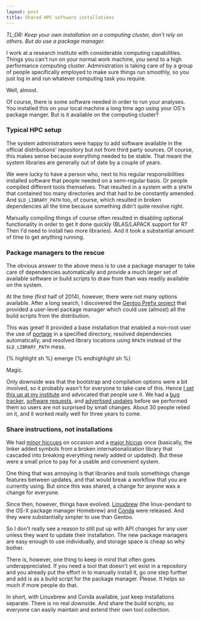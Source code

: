 ```yaml
---
layout: post
title: Shared HPC software installations
---
```


*TL;DR: Keep your own installation on a computing cluster, don't rely on others.
But do use a package manager.*

I work at a research institute with considerable computing capabilities. Things
you can't run on your normal work machine, you send to a high performance
computing cluster. Administration is taking care of by a group of people
specifically employed to make sure things run smoothly, so you just log in and
run whatever computing task you require.

Well, almost.

Of course, there is some software needed in order to run your analyses. You
installed this on your local machine a long time ago using your OS's package
manger. But is it available on the computing cluster?

### Typical HPC setup

The system administrators were happy to add software available in the official
distributions' repository but not from third party sources. Of course, this
makes sense because everything needed to be stable. That meant the system
libraries are generally out of date by a couple of years.

We were lucky to have a person who, next to his regular responsibilities
installed software that people needed on a semi-regular basis. Or people
compiled different tools themselves. That resulted in a system with a `$PATH`
that contained too many directories and that had to be constantly amended. And
`$LD_LIBRARY_PATH` too, of course, which resulted in broken dependencies all
the time because something didn't quite resolve right.

Manually compiling things of course often resulted in disabling optional
functionality in order to get it done quickly (BLAS/LAPACK support for R? Then
I'd need to install two more libraries). And it took a substantial amount of
time to get anything running.

### Package managers to the rescue

The obvious answer to the above mess is to use a package manager to take care
of dependencies automatically and provide a much larger set of available
software or build scripts to draw from than was readily available on the
system.

At the time (first half of 2014), however, there were not many options
available. After a long search, I discovered the [Gentoo Prefix
project](https://wiki.gentoo.org/wiki/Project:Prefix) that provided a
user-level package manager which could use (almost) all the build scripts from
the distribution.

This was great! It provided a base installation that enabled a non-root user
the use of [portage](https://en.wikipedia.org/wiki/Portage_(software)) in a
specified directory, resolved dependencies automatically, and resolved library
locations using `RPATH` instead of the `$LD_LIBRARY_PATH` mess.

{% highlight sh %}
emerge <whatever you want>
{% endhighlight sh %}

Magic.

Only downside was that the bootstrap and compilation options were a bit
involved, so it probably wasn't for everyone to take care of this. Hence [I set
this up at my institute](https://github.com/EBI-predocs/research-software) and
advocated that people use it.  We had a [bug
tracker](https://github.com/EBI-predocs/research-software/issues), [software
requests](https://github.com/EBI-predocs/research-software/issues?q=is%3Aissue+is%3Aclosed+label%3A%22software+request%22),
and [advertised
updates](https://github.com/EBI-predocs/research-software/issues?q=is%3Aissue+is%3Aclosed+label%3Aannouncement)
before we performed them so users are not surprised by small changes. About 30
people relied on it, and it worked really well for three years to come.

### Share instructions, not installations 

We had [minor
hiccups](https://github.com/EBI-predocs/research-software/issues?q=is%3Aissue+is%3Aclosed+label%3Abug)
on occasion and a [major
hiccup](https://github.com/EBI-predocs/research-software/issues/52) once
(basically, the linker added symbols from a broken internationalization library
 that cascaded into breaking everything newly added or updated). But these were
a small price to pay for a usable and convenient system.

One thing that was annoying is that libraries and tools somethings change
features between updates, and that would break a workflow that you are
currently using. But since this was shared, a change for anyone was a change for
everyone.

Since then, however, things have evolved. [Linuxbrew](http://linuxbrew.sh/)
(the linux-pendant to the OS-X package manager Homebrew) and
[Conda](https://conda.io/docs/) were released. And they were substantially
simpler to use than Gentoo.

So I don't really see a reason to still put up with API changes for any user
unless they want to update their installation. The new package managers are
easy enough to use individually, and storage space is cheap so why bother.

There is, however, one thing to keep in mind that often goes underappreciated.
If you need a tool that doesn't yet exist in a repository and you already put
the effort in to manually install it, go one step further and add is as a build
script for the package manager. Please. It helps so much if more people do that.

In short, with Linuxbrew and Conda available, just keep installations separate.
There is no real downside. And share the build scripts, so everyone can easily
maintain and extend their own tool collection.
